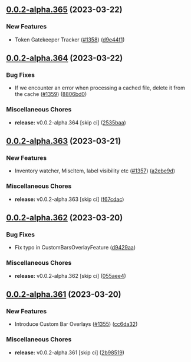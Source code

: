 ## [0.0.2-alpha.365](https://github.com/Wynntils/Artemis/compare/v0.0.2-alpha.364...v0.0.2-alpha.365) (2023-03-22)


### New Features

* Token Gatekeeper Tracker ([#1358](https://github.com/Wynntils/Artemis/issues/1358)) ([d9e44f1](https://github.com/Wynntils/Artemis/commit/d9e44f1b238957cde15694188b9dbf7629e6a8e0))

## [0.0.2-alpha.364](https://github.com/Wynntils/Artemis/compare/v0.0.2-alpha.363...v0.0.2-alpha.364) (2023-03-22)


### Bug Fixes

* If we encounter an error when processing a cached file, delete it from the cache ([#1359](https://github.com/Wynntils/Artemis/issues/1359)) ([8806bd0](https://github.com/Wynntils/Artemis/commit/8806bd06786ae2e44f7f92f68ffaa3cac5d6b84d))


### Miscellaneous Chores

* **release:** v0.0.2-alpha.364 [skip ci] ([2535baa](https://github.com/Wynntils/Artemis/commit/2535baa2088f53414c0ea4847c5d2ad6cc706d51))

## [0.0.2-alpha.363](https://github.com/Wynntils/Artemis/compare/v0.0.2-alpha.362...v0.0.2-alpha.363) (2023-03-21)


### New Features

* Inventory watcher, MiscItem, label visibility etc ([#1357](https://github.com/Wynntils/Artemis/issues/1357)) ([a2ebe9d](https://github.com/Wynntils/Artemis/commit/a2ebe9d4dcc08b84b750fc11d71d576016a93a41))


### Miscellaneous Chores

* **release:** v0.0.2-alpha.363 [skip ci] ([f67cdac](https://github.com/Wynntils/Artemis/commit/f67cdac4341aac113c965573a3ac31178a845f71))

## [0.0.2-alpha.362](https://github.com/Wynntils/Artemis/compare/v0.0.2-alpha.361...v0.0.2-alpha.362) (2023-03-20)


### Bug Fixes

* Fix typo in CustomBarsOverlayFeature ([d9429aa](https://github.com/Wynntils/Artemis/commit/d9429aa834f47fcf5256409489f5c429ddcab457))


### Miscellaneous Chores

* **release:** v0.0.2-alpha.362 [skip ci] ([055aee4](https://github.com/Wynntils/Artemis/commit/055aee49135691c5a0a125fcea4302db83847254))

## [0.0.2-alpha.361](https://github.com/Wynntils/Artemis/compare/v0.0.2-alpha.360...v0.0.2-alpha.361) (2023-03-20)


### New Features

* Introduce Custom Bar Overlays ([#1355](https://github.com/Wynntils/Artemis/issues/1355)) ([cc6da32](https://github.com/Wynntils/Artemis/commit/cc6da32c7ff622bebef4ab40e2a6c3d006cb2167))


### Miscellaneous Chores

* **release:** v0.0.2-alpha.361 [skip ci] ([2b98519](https://github.com/Wynntils/Artemis/commit/2b985193f52c1078dd7b11defe5055b37910c6a4))

